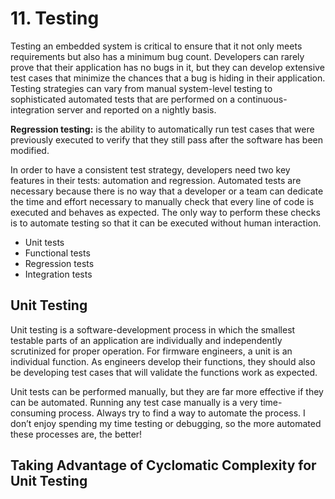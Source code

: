 # 11. Testing

Testing an embedded system is critical to ensure that it not only meets requirements but
also has a minimum bug count. Developers can rarely prove that their application has
no bugs in it, but they can develop extensive test cases that minimize the chances that a
bug is hiding in their application. Testing strategies can vary from manual system-level
testing to sophisticated automated tests that are performed on a continuous-integration
server and reported on a nightly basis.

**Regression testing:** is the ability to automatically run test cases that were previously
executed to verify that they still pass after the software has been modified.

In order to have a consistent test strategy, developers need two key features in their
tests: automation and regression. Automated tests are necessary because there is no way
that a developer or a team can dedicate the time and effort necessary to manually check
that every line of code is executed and behaves as expected. The only way to perform
these checks is to automate testing so that it can be executed without human interaction.

- Unit tests
- Functional tests
- Regression tests
- Integration tests

## Unit Testing

Unit testing is a software-development process in which the
smallest testable parts of an application are individually and independently scrutinized
for proper operation. For firmware engineers, a unit is an individual function. As
engineers develop their functions, they should also be developing test cases that will
validate the functions work as expected.

Unit tests can be performed manually, but they are far more effective if they can be
automated. Running any test case manually is a very time-consuming process. Always
try to find a way to automate the process. I don’t enjoy spending my time testing or
debugging, so the more automated these processes are, the better!

## Taking Advantage of Cyclomatic Complexity for Unit Testing

